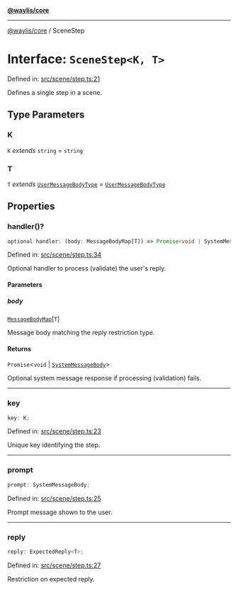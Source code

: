 [**@waylis/core**](../index.md)

***

[@waylis/core](../index.md) / SceneStep

# Interface: `SceneStep<K, T>`

Defined in: [src/scene/step.ts:21](https://github.com/waylis/core/blob/ec4e52cc907d26692651cc5868e974b2792624f2/src/scene/step.ts#L21)

Defines a single step in a scene.

## Type Parameters

### K

`K` *extends* `string` = `string`

### T

`T` *extends* [`UserMessageBodyType`](../type-aliases/UserMessageBodyType.md) = [`UserMessageBodyType`](../type-aliases/UserMessageBodyType.md)

## Properties

### handler()?

```ts
optional handler: (body: MessageBodyMap[T]) => Promise<void | SystemMessageBody>;
```

Defined in: [src/scene/step.ts:34](https://github.com/waylis/core/blob/ec4e52cc907d26692651cc5868e974b2792624f2/src/scene/step.ts#L34)

Optional handler to process (validate) the user's reply.

#### Parameters

##### body

[`MessageBodyMap`](../type-aliases/MessageBodyMap.md)\[`T`\]

Message body matching the reply restriction type.

#### Returns

`Promise`\<`void` \| [`SystemMessageBody`](../type-aliases/SystemMessageBody.md)\>

Optional system message response if processing (validation) fails.

***

### key

```ts
key: K;
```

Defined in: [src/scene/step.ts:23](https://github.com/waylis/core/blob/ec4e52cc907d26692651cc5868e974b2792624f2/src/scene/step.ts#L23)

Unique key identifying the step.

***

### prompt

```ts
prompt: SystemMessageBody;
```

Defined in: [src/scene/step.ts:25](https://github.com/waylis/core/blob/ec4e52cc907d26692651cc5868e974b2792624f2/src/scene/step.ts#L25)

Prompt message shown to the user.

***

### reply

```ts
reply: ExpectedReply<T>;
```

Defined in: [src/scene/step.ts:27](https://github.com/waylis/core/blob/ec4e52cc907d26692651cc5868e974b2792624f2/src/scene/step.ts#L27)

Restriction on expected reply.
